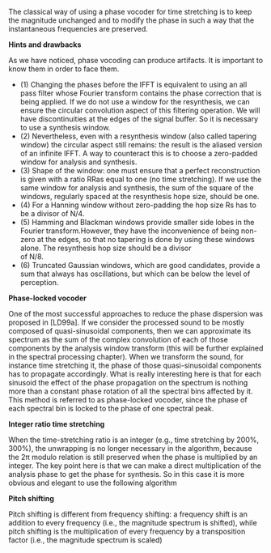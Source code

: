 <p>The classical way of using a phase vocoder for time stretching is to keep the magnitude unchanged and to modify the phase in such a way that the instantaneous frequencies are preserved.</p>

<strong>Hints and drawbacks</strong> 
<p>As we have noticed, phase vocoding can produce artifacts. It is important
to know them in order to face them.</p>
<ul>
<li>(1) Changing the phases before the IFFT is equivalent to using an all pass filter whose Fourier
transform contains the phase correction that is being applied. If we do not use a window
for the resynthesis, we can ensure the circular convolution aspect of this filtering operation.
We will have discontinuities at the edges of the signal buffer. So it is necessary to use a
  synthesis window.</li>
<li>(2) Nevertheless, even with a resynthesis window (also called tapering window) the circular
aspect still remains: the result is the aliased version of an infinite IFFT. A way to counteract
  this is to choose a zero-padded window for analysis and synthesis.</li>
<li>(3) Shape of the window: one must ensure that a perfect reconstruction is given with a ratio RRas
equal to one (no time stretching). If we use the same window for analysis and synthesis,
the sum of the square of the windows, regularly spaced at the resynthesis hope size, should
  be one.</li>
  <li>(4) For a Hanning window without zero-padding the hop size Rs has to be a divisor of N/4.</li>
<li>(5) Hamming and Blackman windows provide smaller side lobes in the Fourier transform.However, they have the inconvenience of being non-zero at the edges, so that no tapering is done by using these windows alone. The resynthesis hop size should be a divisor</li>
of N/8.
<li>(6) Truncated Gaussian windows, which are good candidates, provide a sum that always has
  oscillations, but which can be below the level of perception.</li>
</ul>
<strong>Phase-locked vocoder</strong>
<p>One of the most successful approaches to reduce the phase dispersion was proposed in [LD99a]. If
we consider the processed sound to be mostly composed of quasi-sinusoidal components, then we
can approximate its spectrum as the sum of the complex convolution of each of those components
by the analysis window transform (this will be further explained in the spectral processing chapter).
When we transform the sound, for instance time stretching it, the phase of those quasi-sinusoidal
components has to propagate accordingly. What is really interesting here is that for each sinusoid
the effect of the phase propagation on the spectrum is nothing more than a constant phase rotation
of all the spectral bins affected by it. This method is referred to as phase-locked vocoder, since
the phase of each spectral bin is locked to the phase of one spectral peak.</p>

<strong>Integer ratio time stretching</strong>
<p>When the time-stretching ratio is an integer (e.g., time stretching by 200%, 300%), the unwrapping
is no longer necessary in the algorithm, because the 2π modulo relation is still preserved when the
phase is multiplied by an integer. The key point here is that we can make a direct multiplication
of the analysis phase to get the phase for synthesis. So in this case it is more obvious and elegant
  to use the following algorithm</p>
  
  
<strong>Pitch shifting</strong>
<p>Pitch shifting is different from frequency shifting: a frequency shift is an addition to every frequency
(i.e., the magnitude spectrum is shifted), while pitch shifting is the multiplication of every frequency
by a transposition factor (i.e., the magnitude spectrum is scaled)</p>

